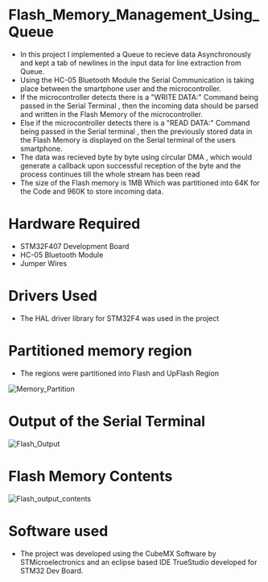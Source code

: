 # Flash_Memory_Management_Using_Queue

* In this project I implemented a Queue to recieve data Asynchronously and kept a tab of newlines in the input data for line extraction from Queue.
* Using the HC-05 Bluetooth Module the Serial Communication is taking place between the smartphone user and the microcontroller.
* If the microcontroller detects there is a "WRITE DATA:" Command being passed in the Serial Terminal , then the incoming data should be parsed and written in the Flash Memory of the microcontroller.
* Else if the microcontroller detects there is a "READ DATA:" Command being passed in the Serial terminal , then the previously stored data in the Flash Memory is displayed on the Serial terminal of the users smartphone.
* The data was recieved byte by byte using circular DMA , which would generate a callback upon successful reception of the byte and the process continues till the whole stream has been read 
* The size of the Flash memory is 1MB Which was partitioned into 64K for the Code and 960K to store incoming data.

# Hardware Required 

* STM32F407 Development Board 
* HC-05 Bluetooth Module
* Jumper Wires

# Drivers Used

* The HAL driver library for STM32F4 was used in the project 

# Partitioned memory region 

* The regions were partitioned into Flash and UpFlash Region 

![Memory_Partition](https://user-images.githubusercontent.com/51986101/63640528-7221d480-c66f-11e9-8a82-e08347818919.png)

# Output of the Serial Terminal 

![Flash_Output](https://user-images.githubusercontent.com/51986101/63640525-6cc48a00-c66f-11e9-853a-7fa82a164297.png)

# Flash Memory Contents

![Flash_output_contents](https://user-images.githubusercontent.com/51986101/63640530-73eb9800-c66f-11e9-9224-fb6ab9e7b792.png)

# Software used 

* The project was developed using the CubeMX Software by STMicroelectronics and an eclipse based IDE TrueStudio developed for STM32 Dev Board.
